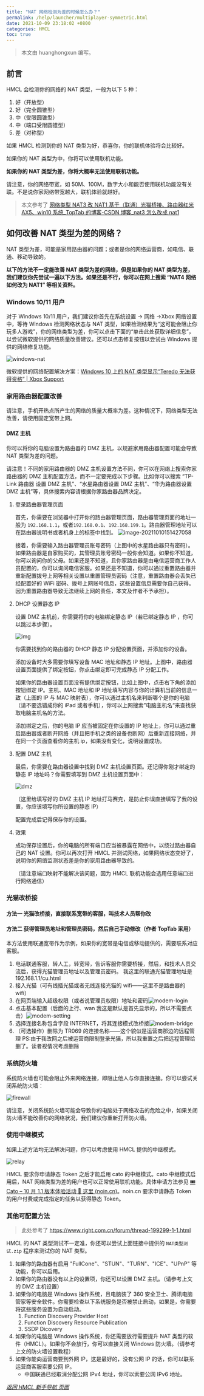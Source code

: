 ```yaml
---
title: "NAT 网络检测为差的时候怎么办？"
permalink: /help/launcher/multiplayer-symmetric.html
date: 2021-10-09 23:18:02 +0800
categories: HMCL
toc: true
---
```


> 本文由 huanghongxun 编写。

## 前言

HMCL 会检测你的网络的 NAT 类型，一般为以下 5 种：

1. 好（开放型）
2. 好（完全圆锥型）
3. 中（受限圆锥型）
4. 中（端口受限圆锥型）
5. 差（对称型）

如果 HMCL 检测到你的 NAT 类型为好，恭喜你，你的联机体验将会比较好。

如果你的 NAT 类型为中，你将可以使用联机功能。

**如果你的 NAT 类型为差，你将大概率无法使用联机功能。**

请注意，你的网络带宽，如 50M、100M，数字大小和能否使用联机功能没有关联。不是说你家网络带宽越大，联机体验就越好。

> 本文参考了 [网络类型 NAT3 改 NAT1 基于（联通）光猫桥接、路由器红米 AX5、win10 系统\_TopTab 的博客-CSDN 博客\_nat3 怎么改成 nat1](https://blog.csdn.net/qq_46648437/article/details/113747066)

## 如何改善 NAT 类型为差的网络？

NAT 类型为差，可能是家用路由器的问题；或者是你的网络运营商，如电信、联通、移动导致的。

**以下的方法不一定能改善 NAT 类型为差的网络，但是如果你的 NAT 类型为差，我们建议你先尝试一遍以下方法。如果还是不行，你可以在网上搜索 “NAT4 网络如何改为 NAT1” 等相关资料。**

### Windows 10/11 用户

对于 Windows 10/11 用户，我们建议你首先在系统设置 → 网络 →Xbox 网络设置中，等待 Windows 检测网络状态与 NAT 类型，如果检测结果为“这可能会阻止你玩多人游戏”，你的网络类型为差，你可以点击下面的“单击此处获取详细信息”，以尝试微软提供的网络质量改善建议。还可以点击修复按钮以尝试由 Windows 提供的网络修复功能。

![windows-nat](/assets/img/docs/multiplayer-symmetric/windows-nat.png)

微软提供的网络配置解决方案：[Windows 10 上的 NAT 类型显示“Teredo 无法获得资格” | Xbox Support](https://support.xbox.com/zh-CN/help/Hardware-Network/connect-network/troubleshoot-party-chat)

### 家用路由器配置改善

请注意，手机开热点所产生的网络的质量大概率为差。这种情况下，网络类型无法改善，请使用固定宽带上网。

#### DMZ 主机

你可以将你的电脑设置为路由器的 DMZ 主机，以规避家用路由器配置可能会导致 NAT 类型为差的问题。

请注意！不同的家用路由器的 DMZ 主机设置方法不同，你可以在网络上搜索你家路由器的 DMZ 主机配置方法，而不一定要完成以下步骤。比如你可以搜索 “TP-Link 路由器 设置 DMZ 主机”、“水星路由器设置 DMZ 主机”、“华为路由器设置 DMZ 主机”等，具体搜索内容请根据你家路由器品牌决定。

1. 登录路由器管理页面

   首先，你需要在浏览器中打开你的路由器管理页面，路由器管理页面的地址一般为 `192.168.1.1`，或者`192.168.0.1`、`192.168.199.1`。路由器管理地址可以在路由器说明书或者机身上的标签中找到。
   ![image-20211010151427058](/assets/img/docs/multiplayer-symmetric/login.png)

   接着，你需要输入路由器管理员账号密码（上图中的水星路由器只有密码）。如果路由器是自家购买的，其管理员账号密码一般你会知道。如果你不知道，你可以询问你的父母。如果还是不知道，且你家路由器是由电信运营商工作人员配置的，你可以询问电信客服。如果还是不知道，你可以通过重置路由器并重新配置拨号上网等相关设置以重置管理员密码（注意，重置路由器会丢失已经配置好的 WiFi 密码、拨号上网账号信息，这些设置信息需要你自己获得。因为重置路由器导致无法继续上网的责任，本文及作者不予承担）。

2. DHCP 设置静态 IP

   设置 DMZ 主机前，你需要将你的电脑绑定静态 IP（若已绑定静态 IP ，你可以跳过本步骤）。

   ![img](/assets/img/docs/multiplayer-symmetric/static-ip.png)

   你需要找到你的路由器的 DHCP 静态 IP 分配设置页面，并添加你的设备。

   添加设备时大多需要你填写设备 MAC 地址和静态 IP 地址。上图中，路由器设置页面提供了绑定按钮，你点击绑定即可完成静态 IP 分配工作。

   如果你的路由器设置页面没有提供绑定按钮，比如上图中，点击右下角的添加按钮绑定 IP。主机、MAC 地址和 IP 地址填写内容与你的计算机当前的信息一致（上图的 IP 与 MAC 映射表），你可以通过主机名来判断哪个是你的电脑（请不要选错成你的 iPad 或者手机），你可以上网搜索”电脑主机名“来查找获取电脑主机名的方法。

   添加绑定之后，你的电脑 IP 应当被固定在你设置的 IP 地址上，你可以通过重启路由器或者断开网络（并且把手机之类的设备也断网）后重新连接网络，并在同一个页面查看你的主机 ip，如果没有变化，说明设置成功。

3. 配置 DMZ 主机

   最后，你需要在路由器设置中找到 DMZ 主机设置页面。还记得你刚才绑定的静态 IP 地址吗？你需要填写到 DMZ 主机设置页面中：

   ![dmz](/assets/img/docs/multiplayer-symmetric/dmz.png)

   （这里给填写好的 DMZ 主机 IP 地址打马赛克，是防止你误直接填写了我的设置，你应该填写你所设置的静态 IP）

   配置完成后记得保存你的设置。

4. 效果

   成功保存设置后，你的电脑的所有端口应当被暴露在网络中，以绕过路由器自己的 NAT 设置。你可以再次打开 HMCL 并测试网络，如果网络状态变好了，说明你的网络监测状态差是你的家用路由器导致的。

   （请注意端口映射不能解决该问题，因为 HMCL 联机功能会选用任意端口进行网络通信）

### 光猫改桥接

#### 方法一 光猫改桥接，直接联系宽带的客服，叫技术人员帮你改

#### 方法二 获得管理员地址和管理员密码，然后自己手动修改（作者 TopTab 采用）

本方法使用联通宽带作为示例，如果你的宽带是电信或移动提供的，需要联系对应客服。

1. 电话联通客服，转人工，转宽带，告诉客服你需要桥接，然后，和技术人员交流后，获得光猫管理员地址以及管理员密码。
   我这里的联通光猫管理地址是 192.168.1.1/cu.html
2. 接入光猫（可有线插光猫或者无线连接光猫的 wifi——这里不是路由器的 wifi）
3. 在网页端输入超级权限（或者说管理员权限）地址和密码![modem-login](/assets/img/docs/multiplayer-symmetric/modem-login.jpg)
4. 点击基本配置（后面的上行、wan 我这是默认是首先显示的，所以不需要点击）![modem-setting](/assets/img/docs/multiplayer-symmetric/modem-setting.jpg)
5. 选择连接名称包含字段 INTERNET，将其连接模式改桥接![modem-bridge](/assets/img/docs/multiplayer-symmetric/modem-bridge.jpg)
6. （可选操作）删除为 TR069 的连接名称——这个貌似是运营商那边的远程管理
   PS:由于我改网之后被运营商限制登录光猫，所以我重置之后把远程管理给删了。读者视情况考虑删除

### 系统防火墙

系统防火墙也可能会阻止外来网络连接，即阻止他人与你直接连接。你可以尝试关闭系统防火墙：

![firewall](/assets/img/docs/multiplayer-symmetric/firewall.jpg)

请注意，关闭系统防火墙可能会导致你的电脑处于网络攻击的危险之中，如果关闭防火墙不能改善你的网络状况，我们建议你重新打开防火墙。

### 使用中继模式

如果上述方法均无法解决问题，你可以考虑使用 HMCL 提供的中继模式。

![relay](/assets/img/docs/multiplayer-symmetric/relay.png)

HMCL 要求你申请静态 Token 之后才能启用 cato 的中继模式。cato 中继模式启用后，NAT 网络类型为差的用户也可以正常使用联机功能。具体申请方法参见 [🎟️Cato – 10 月 1.1 版本体验活动 🐾 这里 (noin.cn)](https://noin.cn/circle/386.html)。noin.cn 要求申请静态 Token 的用户付费或完成指定的任务以获得静态 Token。

### 其他可配置方法

> 此处参考了 https://www.right.com.cn/forum/thread-199299-1-1.html

HMCL 的 NAT 类型测试不一定准，你还可以尝试上面链接中提供的 `NAT类型测试.zip` 程序来测试你的 NAT 类型。

1. 如果你的路由器有启用 "FullCone"、"STUN"、"TURN"、"ICE"、"UPnP" 等功能，你可以启用。
2. 如果你的路由器没有以上的设置项，你还可以设置 DMZ 主机。（请参考上文的 DMZ 主机设置）
3. 如果你的电脑是 Windows 操作系统，且电脑装了 360 安全卫士、腾讯电脑管家等安全软件。你需要检查以下系统服务是否被禁止启动，如果是，你需要将这些服务设置为自动启动。
   1. Function Discovery Provider Host
   2. Function Discovery Resource Publication
   3. SSDP Dicovery
4. 如果你的电脑是 Windows 操作系统，你还需要放行需要提升 NAT 类型的软件（HMCL）。如果你不会放行，你可以直接关闭 Windows 防火墙。（请参考上文的防火墙设置教程）
5. 如果你能向运营商要到外网 IP，这是最好的，没有公网 IP 的话，你可以联系运营商客服索要公网 IP。
   - 中国联通已经取消分配公网 IPv4 地址，你可以索要公网 IPv6 地址。


_[返回 HMCL 新手导航 页面](index-help.md)_
